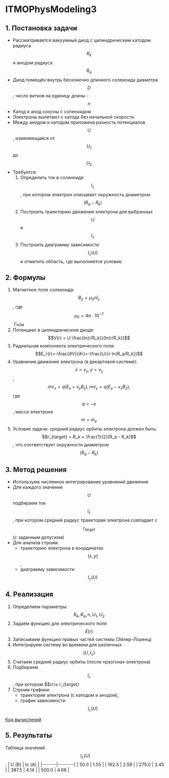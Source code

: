 # ITMOPhysModeling3

## 1. Постановка задачи
- Рассматривается вакуумный диод с цилиндрическим катодом радиуса $$R_k$$ и анодом радиуса $$R_a$$
- Диод помещён внутрь бесконечно длинного соленоида диаметра $$D$$, число витков на единицу длины - $$n$$
- Катод и анод соосны с соленоидом
- Электроны вылетают с катода без начальной скорости.
- Между анодом и катодом приложена разность потенциалов $$U$$, изменяющаяся от $$U_1$$ до $$U_2$$
- Требуется:
    1) Определить ток в соленоиде $$I_c$$, при котором электрон описывает окружность диаметром $$(R_a - R_k)$$
    2) Построить траекторию движения электрона для выбранных $$U$$ и $$I_c$$
    3) Построить диаграмму зависимости $$I_c(U)$$ и отметить область, где выполняется условие.

## 2. Формулы

1) Магнитное поле соленоида: $$B_z = μ_0nI_c$$, где $$μ_0 = 4π⋅10^{-7}$$ Гн/м
2) Потенциал в цилиндрическом диоде: $$V(r) = U⋅\frac{ln(r/R_k​)}{ln(r/R_k​)​}$$
3) Радиальная компонента электрического поля: $$E_r​(r)=-\frac{∂V}{∂r}=-\frac{U}{r⋅ln(R_a/R_k)}$$
4) Уравнения движения электрона (в декартовой системе): $$\dot{x}=v_x, \dot{y}​=v_y​$$,
   $$m\dot{v}_x​=q(E_x​+v_y​B_z​), m\dot{v}_y​=q(E_y​−v_x​B_z​),$$ где  $$q=−e$$, масса электрона $$m=m_e$$
5) Условие задачи: средний радиус орбиты электрона должен быть: $$r_{target} = R_k + \frac{1}{2}(R_a - R_k)$$,
   что соответствует окружности диаметром $$(R_a - R_k)$$

## 3. Метод решения
- Используем численное интегрирование уравнений движения
- Для каждого значения $$U$$ подбираем ток $$I_c$$, при котором средний радиус траектории электрона совпадает с $$r_{target}$$(с заданным допуском)
- Для анализа строим:
    - траекторию электрона в координатах $$(x,y)$$,
    - диаграмму зависимости $$I_c(U)$$
      
## 4. Реализация
1) Определяем параметры: $$R_k, R_a, n, U_1, U_2$$
2) Задаём функцию для электрического поля $$E(r)$$
3) Записываем функцию правых частей системы (Эйлер–Лоренц)
4) Интегрируем систему во времени для различных $$(U, I_c)$$
5) Считаем средний радиус орбиты (после «разгона» электрона)
6) Подбираем $$I_c$$, при котором $$⟨r⟩≈ r_{target}
7) Строим графики:
   - траектория электрона (с катодом и анодом),
   - график зависимости $$I_c(U)$$
  
[Код вычислений](main.py)


## 5. Результаты

Таблица значений $$I_c(U)$$:
| U (В) | Ic (А) |
|-------|--------|
|  50.0 | 1.55   |
| 162.5 | 2.59   |
| 275.0 | 3.45   |
| 387.5 | 4.14   |
| 500.0 | 4.66   |



















